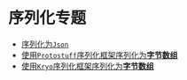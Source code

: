 # 序列化专题



+ <a href="https://github.com/HurricanGod/Home/blob/master/javase/serialize/jsonSerialize.md">序列化为`Json`</a>
+ <a href="https://github.com/HurricanGod/Home/blob/master/javase/serialize/protobufSerialize.md">使用`Protostuff`序列化框架序列化为**字节数组**</a>
+ <a href="">使用`Kryo`序列化框架序列化为**字节数组**</a>

